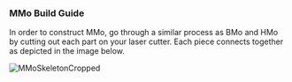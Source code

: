 ### MMo Build Guide
In order to construct MMo, go through a similar process as 
BMo and HMo by cutting out each part on your laser cutter. Each piece connects together
as depicted in the image below. 

![MMoSkeletonCropped](https://user-images.githubusercontent.com/32602477/225952193-a5cef3a3-ece0-46fa-bdad-5b833f5ddeec.jpg)
